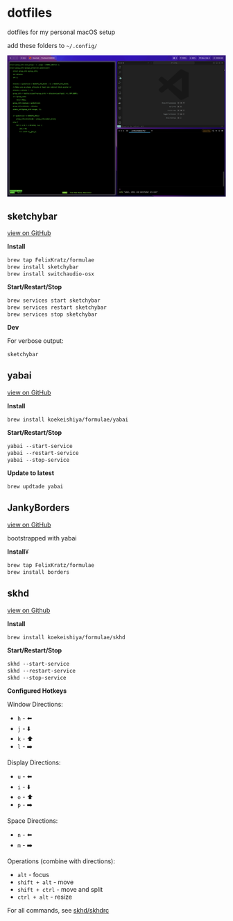 # dotfiles

dotfiles for my personal macOS setup

add these folders to `~/.config/`

![image](./img/screenshot.png)

## sketchybar

[view on GitHub](https://github.com/FelixKratz/SketchyBar)

**Install**

```
brew tap FelixKratz/formulae
brew install sketchybar
brew install switchaudio-osx
```

**Start/Restart/Stop**

```
brew services start sketchybar
brew services restart sketchybar
brew services stop sketchybar
```

**Dev**

For verbose output:

```
sketchybar
```

## yabai

[view on GitHub](https://github.com/koekeishiya/yabai)

**Install**

```
brew install koekeishiya/formulae/yabai
```

**Start/Restart/Stop**

```
yabai --start-service
yabai --restart-service
yabai --stop-service
```

**Update to latest**

```
brew updtade yabai
```

## JankyBorders

[view on GitHub](https://github.com/FelixKratz/JankyBorders)

bootstrapped with yabai

**Install**¥

```
brew tap FelixKratz/formulae
brew install borders
```

## skhd

[view on Github](https://github.com/koekeishiya/skhd)

**Install**

```
brew install koekeishiya/formulae/skhd
```

**Start/Restart/Stop**

```
skhd --start-service
skhd --restart-service
skhd --stop-service
```

**Configured Hotkeys**

Window Directions:

- `h` - ⬅️
- `j` - ⬇️
- `k` - ⬆️
- `l` - ➡️

Display Directions:

- `u` - ⬅️
- `i` - ⬇️
- `o` - ⬆️
- `p` - ➡️

Space Directions:

- `n` - ⬅️
- `m` - ➡️

Operations (combine with directions):

- `alt` - focus
- `shift + alt` - move
- `shift + ctrl` - move and split
- `ctrl + alt` - resize

For all commands, see [skhd/skhdrc](./skhd/skhdrc)
